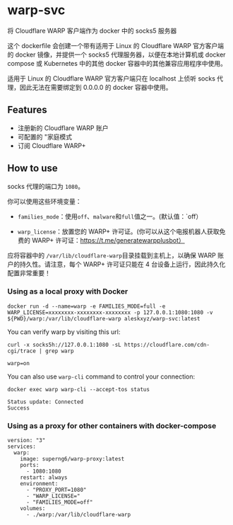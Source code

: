 # warp-svc
将 Cloudflare WARP 客户端作为 docker 中的 socks5 服务器

这个 dockerfile 会创建一个带有适用于 Linux 的 Cloudflare WARP 官方客户端的 docker 镜像，并提供一个 socks5 代理服务器，以便在本地计算机或 docker compose 或 Kubernetes 中的其他 docker 容器中的其他兼容应用程序中使用。

适用于 Linux 的 Cloudflare WARP 官方客户端只在 localhost 上侦听 socks 代理，因此无法在需要绑定到 0.0.0.0 的 docker 容器中使用。

## Features
* 注册新的 Cloudflare WARP 账户
* 可配置的 "家庭模式
* 订阅 Cloudflare WARP+

## How to use
socks 代理的端口为 `1080`。

你可以使用这些环境变量：

* `families_mode`：使用`off`、`malware`和`full`值之一。(默认值：`off）

* `warp_license`：放置您的 WARP+ 许可证。(你可以从这个电报机器人获取免费的 WARP+ 许可证：https://t.me/generatewarpplusbot）

应将容器中的 `/var/lib/cloudflare-warp`目录挂载到主机上，以确保 WARP 账户的持久性。请注意，每个 WARP+ 许可证只能在 4 台设备上运行，因此持久化配置非常重要！

### Using as a local proxy with Docker
```
docker run -d --name=warp -e FAMILIES_MODE=full -e WARP_LICENSE=xxxxxxxx-xxxxxxxx-xxxxxxxx -p 127.0.0.1:1080:1080 -v ${PWD}/warp:/var/lib/cloudflare-warp aleskxyz/warp-svc:latest
```
You can verify warp by visiting this url:
```
curl -x socks5h://127.0.0.1:1080 -sL https://cloudflare.com/cdn-cgi/trace | grep warp

warp=on
```
You can also use `warp-cli` command to control your connection:
```
docker exec warp warp-cli --accept-tos status

Status update: Connected
Success
```
### Using as a proxy for other containers with docker-compose

```
version: "3"
services:
  warp:
    image: superng6/warp-proxy:latest
    ports:
      - 1080:1080
    restart: always
    environment:
      - "PROXY_PORT=1080"
      - "WARP_LICENSE="
      - "FAMILIES_MODE=off"
    volumes:
      - ./warp:/var/lib/cloudflare-warp
```

